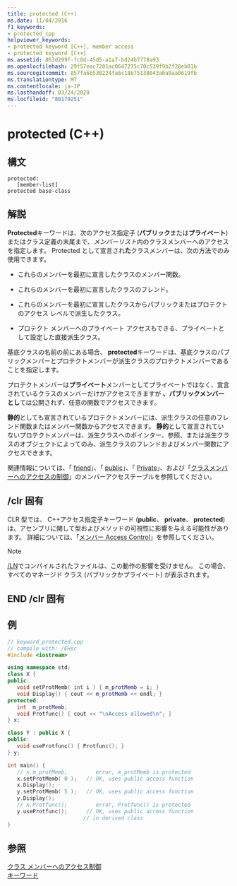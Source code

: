 ```yaml
---
title: protected (C++)
ms.date: 11/04/2016
f1_keywords:
- protected_cpp
helpviewer_keywords:
- protected keyword [C++], member access
- protected keyword [C++]
ms.assetid: 863d299f-fc0d-45d5-a1a7-bd24b7778a93
ms.openlocfilehash: 29f57eac7201ac0647275c70c539f9b2f28eb81b
ms.sourcegitcommit: 857fa6b530224fa6c18675138043aba9aa0619fb
ms.translationtype: MT
ms.contentlocale: ja-JP
ms.lasthandoff: 03/24/2020
ms.locfileid: "80179251"
---
```

# <a name="protected-c"></a>protected (C++)

## <a name="syntax"></a>構文

```
protected:
   [member-list]
protected base-class
```

## <a name="remarks"></a>解説

**Protected**キーワードは、次のアクセス指定子 (**パブリック**または**プライベート**) またはクラス定義の末尾まで、*メンバーリスト*内のクラスメンバーへのアクセスを指定します。 Protected として宣言され**た**クラスメンバーは、次の方法でのみ使用できます。

- これらのメンバーを最初に宣言したクラスのメンバー関数。

- これらのメンバーを最初に宣言したクラスのフレンド。

- これらのメンバーを最初に宣言したクラスからパブリックまたはプロテクトのアクセス レベルで派生したクラス。

- プロテクト メンバーへのプライベート アクセスもできる、プライベートとして設定した直接派生クラス。

基底クラスの名前の前にある場合、 **protected**キーワードは、基底クラスのパブリックメンバーとプロテクトメンバーが派生クラスのプロテクトメンバーであることを指定します。

プロテクトメンバーは**プライベート**メンバーとしてプライベートではなく、宣言されているクラスのメンバーだけがアクセスできますが **、パブリックメンバーとし**ては公開されず、任意の関数でアクセスできます。

**静的**としても宣言されているプロテクトメンバーには、派生クラスの任意のフレンド関数またはメンバー関数からアクセスできます。 **静的**として宣言されていないプロテクトメンバーは、派生クラスへのポインター、参照、または派生クラスのオブジェクトによってのみ、派生クラスのフレンドおよびメンバー関数にアクセスできます。

関連情報については、「 [friend](../cpp/friend-cpp.md)」、「 [public](../cpp/public-cpp.md)」、「 [Private](../cpp/private-cpp.md)」、および「[クラスメンバーへのアクセスの制御](member-access-control-cpp.md)」のメンバーアクセステーブルを参照してください。

## <a name="clr-specific"></a>/clr 固有

CLR 型では、 C++アクセス指定子キーワード (**public**、 **private**、 **protected**) は、アセンブリに関して型およびメソッドの可視性に影響を与える可能性があります。 詳細については、「[メンバー Access Control](member-access-control-cpp.md)」を参照してください。

> [!NOTE]
>  [/LN](../build/reference/ln-create-msil-module.md)でコンパイルされたファイルは、この動作の影響を受けません。 この場合、すべてのマネージド クラス (パブリックかプライベート) が表示されます。

## <a name="end-clr-specific"></a>END /clr 固有

## <a name="example"></a>例

```cpp
// keyword_protected.cpp
// compile with: /EHsc
#include <iostream>

using namespace std;
class X {
public:
   void setProtMemb( int i ) { m_protMemb = i; }
   void Display() { cout << m_protMemb << endl; }
protected:
   int  m_protMemb;
   void Protfunc() { cout << "\nAccess allowed\n"; }
} x;

class Y : public X {
public:
   void useProtfunc() { Protfunc(); }
} y;

int main() {
   // x.m_protMemb;         error, m_protMemb is protected
   x.setProtMemb( 0 );   // OK, uses public access function
   x.Display();
   y.setProtMemb( 5 );   // OK, uses public access function
   y.Display();
   // x.Protfunc();         error, Protfunc() is protected
   y.useProtfunc();      // OK, uses public access function
                        // in derived class
}
```

## <a name="see-also"></a>参照

[クラス メンバーへのアクセス制御](member-access-control-cpp.md)<br/>
[キーワード](../cpp/keywords-cpp.md)
